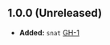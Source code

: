 ## 1.0.0 (Unreleased)

- **Added:** `snat` [GH-1](https://github.com/terraform-alicloud-modules/terraform-alicloud-snat/pull/1)
